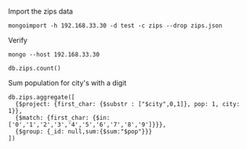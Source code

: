 
Import the zips data

    mongoimport -h 192.168.33.30 -d test -c zips --drop zips.json

Verify

    mongo --host 192.168.33.30

    db.zips.count()

Sum population for city's with a digit

    db.zips.aggregate([
      {$project: {first_char: {$substr : ["$city",0,1]}, pop: 1, city: 1}},
      {$match: {first_char: {$in: ['0','1','2','3','4','5','6','7','8','9']}}},
      {$group: {_id: null,sum:{$sum:"$pop"}}}
    ])
